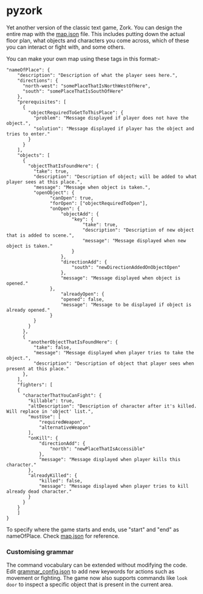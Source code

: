 # pyzork
Yet another version of the classic text game, Zork.
You can design the entire map with the [map.json](map.json) file. This includes putting down the actual floor plan, what objects and characters you come across, which of these you can interact or fight with, and some others.

You can make your own map using these tags in this format:-

```
"nameOfPlace": {
	"description": "Description of what the player sees here.",
	"directions": {
	  "north-west": "somePlaceThatIsNorthWestOfHere",
	  "south": "somePlaceThatIsSouthOfHere"
	},
	"prerequisites": [
	  { 
		"objectRequiredToGetToThisPlace": {
		  "problem": "Message displayed if player does not have the object.", 
		  "solution": "Message displayed if player has the object and tries to enter."
		} 
	  } 
	], 
	"objects": [
	  { 
		"objectThatIsFoundHere": { 
		  "take": true, 
		  "description": "Description of object; will be added to what player sees at this place.", 
		  "message": "Message when object is taken.", 
		  "openObject": { 
				"canOpen": true, 
				"forOpen": ["objectRequiredToOpen"], 
				"onOpen": { 
					"objectAdd": { 
						"key": { 
							"take": true, 
							"description": "Description of new object that is added to scene.", 
							"message": "Message displayed when new object is taken." 
						} 
					}, 
					"directionAdd": { 
						"south": "newDirectionAddedOnObjectOpen" 
					}, 
					"message": "Message displayed when object is opened." 
				}, 
	   		        "alreadyOpen": { 
					"opened": false, 
					"message": "Message to be displayed if object is already opened." 
				} 
		  } 
		} 
	  }, 
	  {
		"anotherObjectThatIsFoundHere": {
		  "take": false,
		  "message": "Message displayed when player tries to take the object.",
		  "description": "Description of object that player sees when present at this place."
	  },
	],
	"fighters": [ 
	{ 
	  "characterThatYouCanFight": { 
		"killable": true, 
		"altDescription": "Description of character after it's killed. Will replace in 'object' list.", 
		"mustUse": [ 
			"requiredWeapon", 
			"alternativeWeapon" 
		], 
		"onKill": {
			"directionAdd": { 
				"north": "newPlaceThatIsAccessible" 
			}, 
			"message": "Message displayed when player kills this character."
		}, 
		"alreadyKilled": { 
			"killed": false, 
			"message": "Message displayed when player tries to kill already dead character." 
		} 
	  } 
	} 
	] 
}
```

To specify where the game starts and ends, use "start" and "end" as nameOfPlace. Check [map.json](map.json) for reference.

### Customising grammar

The command vocabulary can be extended without modifying the code. Edit
[grammar_config.json](grammar_config.json) to add new keywords for actions such
as movement or fighting. The game now also supports commands like `look door`
to inspect a specific object that is present in the current area.
